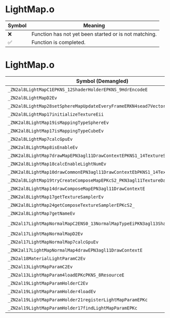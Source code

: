 # LightMap.o
| Symbol | Meaning 
| ------------- | ------------- 
| :x: | Function has not yet been started or is not matching. 
| :white_check_mark: | Function is completed. 


# LightMap.o
| Symbol (Demangled) | Symbol (Mangled) | Decompiled? |
| ------------- |  ------------- | ------------- |
| `_ZN2al8LightMapC1EPKNS_12ShaderHolderEPKNS_9HdrEncodeE` | `al::LightMap::LightMap(al::ShaderHolder const*,al::HdrEncode const*)` | :white_check_mark: |
| `_ZN2al8LightMapD2Ev` | `al::LightMap::~LightMap()` | :white_check_mark: |
| `_ZN2al8LightMap28setSphereMapUpdateEveryFrameERKN4sead7Vector3IfEE` | `al::LightMap::setSphereMapUpdateEveryFrame(sead::Vector3<float> const&)` | :white_check_mark: |
| `_ZN2al8LightMap17initializeTextureEii` | `al::LightMap::initializeTexture(int,int)` | :white_check_mark: |
| `_ZNK2al8LightMap19isMappingTypeSphereEv` | `al::LightMap::isMappingTypeSphere(void)const` | :white_check_mark: |
| `_ZNK2al8LightMap17isMappingTypeCubeEv` | `al::LightMap::isMappingTypeCube(void)const` | :white_check_mark: |
| `_ZN2al8LightMap7calcGpuEv` | `al::LightMap::calcGpu(void)` | :white_check_mark: |
| `_ZNK2al8LightMap8isEnableEv` | `al::LightMap::isEnable(void)const` | :white_check_mark: |
| `_ZNK2al8LightMap7drawMapEPN3agl11DrawContextEPKNS1_14TextureSamplerES6_` | `al::LightMap::drawMap(agl::DrawContext *,agl::TextureSampler const*,agl::TextureSampler const*)const` | :white_check_mark: |
| `_ZNK2al8LightMap18calcEnableLightNumEv` | `al::LightMap::calcEnableLightNum(void)const` | :white_check_mark: |
| `_ZNK2al8LightMap10drawCommonEPN3agl11DrawContextEbPKNS1_14TextureSamplerE` | `al::LightMap::drawCommon(agl::DrawContext *,bool,agl::TextureSampler const*)const` | :white_check_mark: |
| `_ZN2al8LightMap19tryCreateComposeMapEPKcS2_PKN3agl11TextureDataEi` | `al::LightMap::tryCreateComposeMap(char const*,char const*,agl::TextureData const*,int)` | :white_check_mark: |
| `_ZNK2al8LightMap14drawComposeMapEPN3agl11DrawContextE` | `al::LightMap::drawComposeMap(agl::DrawContext *)const` | :white_check_mark: |
| `_ZNK2al8LightMap17getTextureSamplerEv` | `al::LightMap::getTextureSampler(void)const` | :white_check_mark: |
| `_ZNK2al8LightMap24getComposeTextureSamplerEPKcS2_` | `al::LightMap::getComposeTextureSampler(char const*,char const*)const` | :white_check_mark: |
| `_ZNK2al8LightMap7getNameEv` | `al::LightMap::getName(void)const` | :white_check_mark: |
| `_ZN2al17LightMapNormalMapC2ENS0_13NormalMapTypeEiPKN3agl13ShaderProgramE` | `al::LightMapNormalMap::LightMapNormalMap(al::LightMapNormalMap::NormalMapType,int,agl::ShaderProgram const*)` | :white_check_mark: |
| `_ZN2al17LightMapNormalMapD2Ev` | `al::LightMapNormalMap::~LightMapNormalMap()` | :white_check_mark: |
| `_ZN2al17LightMapNormalMap7calcGpuEv` | `al::LightMapNormalMap::calcGpu(void)` | :white_check_mark: |
| `_ZNK2al17LightMapNormalMap4drawEPN3agl11DrawContextE` | `al::LightMapNormalMap::draw(agl::DrawContext *)const` | :white_check_mark: |
| `_ZN2al18MaterialLightParamC2Ev` | `al::MaterialLightParam::MaterialLightParam(void)` | :white_check_mark: |
| `_ZN2al13LightMapParamC2Ev` | `al::LightMapParam::LightMapParam(void)` | :white_check_mark: |
| `_ZN2al13LightMapParam4loadEPKcPKNS_8ResourceE` | `al::LightMapParam::load(char const*,al::Resource const*)` | :white_check_mark: |
| `_ZN2al19LightMapParamHolderC2Ev` | `al::LightMapParamHolder::LightMapParamHolder(void)` | :white_check_mark: |
| `_ZN2al19LightMapParamHolder4loadEv` | `al::LightMapParamHolder::load(void)` | :white_check_mark: |
| `_ZN2al19LightMapParamHolder21registerLightMapParamEPKc` | `al::LightMapParamHolder::registerLightMapParam(char const*)` | :white_check_mark: |
| `_ZN2al19LightMapParamHolder17findLightMapParamEPKc` | `al::LightMapParamHolder::findLightMapParam(char const*)` | :white_check_mark: |
